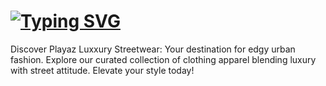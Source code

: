 # [![Typing SVG](https://readme-typing-svg.demolab.com?font=Fira+Code&weight=500&size=35&pause=1000&multiline=true&random=false&width=525&height=55&lines=PLAYAZ+LUXURY+STREETWEAR)](https://git.io/typing-svg)


Discover Playaz Luxxury Streetwear: Your destination for edgy urban fashion. Explore our curated collection of clothing apparel blending luxury with street attitude. Elevate your style today!
